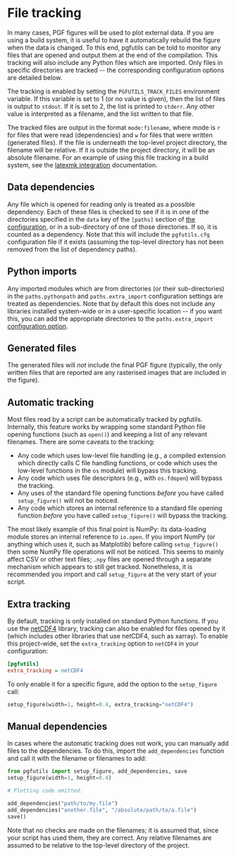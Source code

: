 File tracking
=============

In many cases, PGF figures will be used to plot external data. If you are using
a build system, it is useful to have it automatically rebuild the figure when
the data is changed. To this end, pgfutils can be told to monitor any files
that are opened and output them at the end of the compilation. This tracking
will also include any Python files which are imported. Only files in specific
directories are tracked -- the corresponding configuration options are detailed
below.

The tracking is enabled by setting the `PGFUTILS_TRACK_FILES` environment
variable. If this variable is set to 1 (or no value is given), then the list of
files is output to `stdout`.  If it is set to 2, the list is printed to
`stderr`. Any other value is interpreted as a filename, and the list written to
that file.

The tracked files are output in the format `mode:filename`, where mode is `r`
for files that were read (dependencies) and `w` for files that were written
(generated files). If the file is underneath the top-level project directory,
the filename will be relative. If it is outside the project directory, it will
be an absolute filename.  For an example of using this file tracking in a build
system, see the [latexmk integration](latexmk.md) documentation.


Data dependencies
-----------------

Any file which is opened for reading only is treated as a possible dependency.
Each of these files is checked to see if it is in one of the directories
specified in the `data` key of the `[paths]` section of [the
configuration](config.md), or in a sub-directory of one of those directories.
If so, it is counted as a dependency. Note that this will include the
`pgfutils.cfg` configuration file if it exists (assuming the top-level
directory has not been removed from the list of dependency paths).


Python imports
--------------

Any imported modules which are from directories (or their sub-directories) in
the `paths.pythonpath` and `paths.extra_import` configuration settings are
treated as dependencies. Note that by default this does not include any
libraries installed system-wide or in a user-specific location -- if you want
this, you can add the appropriate directories to the `paths.extra_import`
[configuration option](config.md).


Generated files
---------------

The generated files will *not* include the final PGF figure (typically, the
only written files that are reported are any rasterised images that are
included in the figure).


Automatic tracking
------------------

Most files read by a script can be automatically tracked by pgfutils.
Internally, this feature works by wrapping some standard Python file opening
functions (such as `open()`) and keeping a list of any relevant filenames.
There are some caveats to the tracking:

* Any code which uses low-level file handling (e.g., a compiled extension which
  directly calls C file handling functions, or code which uses the low-level
  functions in the `os` module) will bypass this tracking.
* Any code which uses file descriptors (e.g., with `os.fdopen`) will bypass the
  tracking.
* Any uses of the standard file opening functions *before* you have called
  `setup_figure()` will not be noticed.
* Any code which stores an internal reference to a standard file opening
  function *before* you have called `setup_figure()` will bypass the tracking.

The most likely example of this final point is NumPy: its data-loading module
stores an internal reference to `io.open`. If you import NumPy (or anything
which uses it, such as Matplotlib) before calling `setup_figure()` then some
NumPy file operations will not be noticed. This seems to mainly affect CSV or
other text files; `.npy` files are opened through a separate mechanism which
appears to still get tracked. Nonetheless, it is recommended you import and
call `setup_figure` at the very start of your script.


Extra tracking
--------------

By default, tracking is only installed on standard Python functions. If you use
the [netCDF4][1] library, tracking can also be enabled for files opened by it
(which includes other libraries that use netCDF4, such as xarray). To enable
this project-wide, set the `extra_tracking` option to `netCDF4` in your
configuration:

```INI
[pgfutils]
extra_tracking = netCDF4
```

To only enable it for a specific figure, add the option to the ``setup_figure``
call:

```python
setup_figure(width=1, height=0.4, extra_tracking="netCDF4")
```


Manual dependencies
-------------------

In cases where the automatic tracking does not work, you can manually add files
to the dependencies. To do this, import the `add_dependencies` function and
call it with the filename or filenames to add:

```python
from pgfutils import setup_figure, add_dependencies, save
setup_figure(width=1, height=0.4)

# Plotting code omitted.

add_dependencies("path/to/my.file")
add_dependencies("another.file", "/absolute/path/to/a.file")
save()
```

Note that no checks are made on the filenames; it is assumed that, since your
script has used them, they are correct. Any relative filenames are assumed to
be relative to the top-level directory of the project.

[1]: http://unidata.github.io/netcdf4-python/netCDF4/index.html
